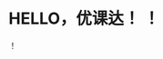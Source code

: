 #  HELLO，优课达！ ！
！[](https://qgt-style.oss-cn-hangzhou.aliyuncs.com/newcoursep4/g1/g1-2-2/tenor.gif)
